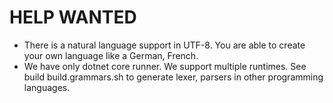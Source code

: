# HELP WANTED
- There is a natural language support in UTF-8. You are able to create your own language like a German, French.
- We have only dotnet core runner. We support multiple runtimes. See build build.grammars.sh to generate lexer, parsers in other programming languages.
